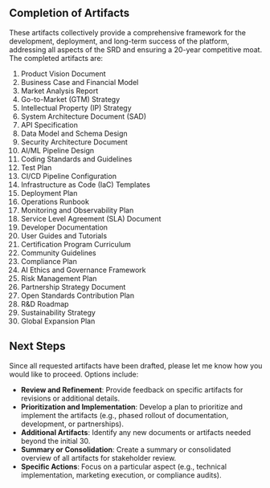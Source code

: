 ## Completion of Artifacts
These artifacts collectively provide a comprehensive framework for the development, deployment, and long-term success of the platform, addressing all aspects of the SRD and ensuring a 20-year competitive moat. The completed artifacts are:

1. Product Vision Document
2. Business Case and Financial Model
3. Market Analysis Report
4. Go-to-Market (GTM) Strategy
5. Intellectual Property (IP) Strategy
6. System Architecture Document (SAD)
7. API Specification
8. Data Model and Schema Design
9. Security Architecture Document
10. AI/ML Pipeline Design
11. Coding Standards and Guidelines
12. Test Plan
13. CI/CD Pipeline Configuration
14. Infrastructure as Code (IaC) Templates
15. Deployment Plan
16. Operations Runbook
17. Monitoring and Observability Plan
18. Service Level Agreement (SLA) Document
19. Developer Documentation
20. User Guides and Tutorials
21. Certification Program Curriculum
22. Community Guidelines
23. Compliance Plan
24. AI Ethics and Governance Framework
25. Risk Management Plan
26. Partnership Strategy Document
27. Open Standards Contribution Plan
28. R&D Roadmap
29. Sustainability Strategy
30. Global Expansion Plan

## Next Steps
Since all requested artifacts have been drafted, please let me know how you would like to proceed. Options include:
- **Review and Refinement**: Provide feedback on specific artifacts for revisions or additional details.
- **Prioritization and Implementation**: Develop a plan to prioritize and implement the artifacts (e.g., phased rollout of documentation, development, or partnerships).
- **Additional Artifacts**: Identify any new documents or artifacts needed beyond the initial 30.
- **Summary or Consolidation**: Create a summary or consolidated overview of all artifacts for stakeholder review.
- **Specific Actions**: Focus on a particular aspect (e.g., technical implementation, marketing execution, or compliance audits).
